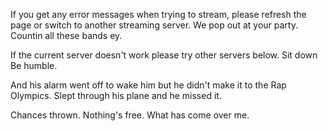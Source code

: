 If you get any error messages when trying to stream, please refresh the page or switch to another streaming server. We pop out at your party. Countin all these bands ey.

If the current server doesn't work please try other servers below. Sit down Be humble.

And his alarm went off to wake him but he didn't make it to the Rap Olympics. Slept through his plane and he missed it.

Chances thrown. Nothing's free. What has come over me.